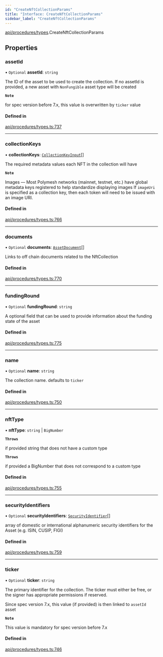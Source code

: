 ```yaml
---
id: "CreateNftCollectionParams"
title: "Interface: CreateNftCollectionParams"
sidebar_label: "CreateNftCollectionParams"
---
```


[api/procedures/types](../../../../../modules/API/Procedures/Types/Types.md).CreateNftCollectionParams

## Properties

### assetId

• `Optional` **assetId**: `string`

The ID of the asset to be used to create the collection.
If no assetId is provided, a new asset with `NonFungible` asset type will be created

**`Note`**

for spec version before 7.x, this value is overwritten by `ticker` value

#### Defined in

[api/procedures/types.ts:737](https://github.com/PolymeshAssociation/polymesh-sdk/blob/5b946f904/src/api/procedures/types.ts#L737)

___

### collectionKeys

• **collectionKeys**: [`CollectionKeyInput`](../../../../../modules/API/Procedures/Types/Types.md#collectionkeyinput)[]

The required metadata values each NFT in the collection will have

**`Note`**

Images — Most Polymesh networks (mainnet, testnet, etc.) have global metadata keys registered to help standardize displaying images
If `imageUri` is specified as a collection key, then each token will need to be issued with an image URI.

#### Defined in

[api/procedures/types.ts:766](https://github.com/PolymeshAssociation/polymesh-sdk/blob/5b946f904/src/api/procedures/types.ts#L766)

___

### documents

• `Optional` **documents**: [`AssetDocument`](../../../Entities/Asset/Types/AssetDocument/AssetDocument.md)[]

Links to off chain documents related to the NftCollection

#### Defined in

[api/procedures/types.ts:770](https://github.com/PolymeshAssociation/polymesh-sdk/blob/5b946f904/src/api/procedures/types.ts#L770)

___

### fundingRound

• `Optional` **fundingRound**: `string`

A optional field that can be used to provide information about the funding state of the asset

#### Defined in

[api/procedures/types.ts:775](https://github.com/PolymeshAssociation/polymesh-sdk/blob/5b946f904/src/api/procedures/types.ts#L775)

___

### name

• `Optional` **name**: `string`

The collection name. defaults to `ticker`

#### Defined in

[api/procedures/types.ts:750](https://github.com/PolymeshAssociation/polymesh-sdk/blob/5b946f904/src/api/procedures/types.ts#L750)

___

### nftType

• **nftType**: `string` \| `BigNumber`

**`Throws`**

if provided string that does not have a custom type

**`Throws`**

if provided a BigNumber that does not correspond to a custom type

#### Defined in

[api/procedures/types.ts:755](https://github.com/PolymeshAssociation/polymesh-sdk/blob/5b946f904/src/api/procedures/types.ts#L755)

___

### securityIdentifiers

• `Optional` **securityIdentifiers**: [`SecurityIdentifier`](../../../Entities/Asset/Types/SecurityIdentifier/SecurityIdentifier.md)[]

array of domestic or international alphanumeric security identifiers for the Asset (e.g. ISIN, CUSIP, FIGI)

#### Defined in

[api/procedures/types.ts:759](https://github.com/PolymeshAssociation/polymesh-sdk/blob/5b946f904/src/api/procedures/types.ts#L759)

___

### ticker

• `Optional` **ticker**: `string`

The primary identifier for the collection.
The ticker must either be free, or the signer has appropriate permissions if reserved.

Since spec version 7.x, this value (if provided) is then linked to `assetId` asset

**`Note`**

This value is mandatory for spec version before 7.x

#### Defined in

[api/procedures/types.ts:746](https://github.com/PolymeshAssociation/polymesh-sdk/blob/5b946f904/src/api/procedures/types.ts#L746)
